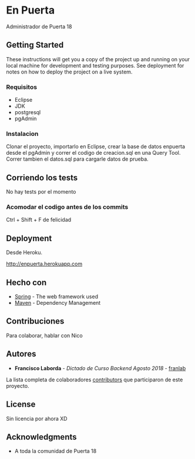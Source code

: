# En Puerta

Administrador de Puerta 18

## Getting Started

These instructions will get you a copy of the project up and running on your local machine for development and testing purposes. See deployment for notes on how to deploy the project on a live system.

### Requisitos

* Eclipse
* JDK
* postgresql
* pgAdmin

### Instalacion

Clonar el proyecto, importarlo en Eclipse, crear la base de datos enpuerta desde el pgAdmin y correr el codigo de creacion.sql en una Query Tool. Correr tambien el datos.sql para cargarle datos de prueba.

## Corriendo los tests

No hay tests por el momento

### Acomodar el codigo antes de los commits

Ctrl + Shift + F de felicidad

## Deployment

Desde Heroku.

http://enpuerta.herokuapp.com 

## Hecho con

* [Spring](http://spring.io/projects/spring-boot) - The web framework used
* [Maven](https://maven.apache.org/) - Dependency Management

## Contribuciones

Para colaborar, hablar con Nico

## Autores

* **Francisco Laborda** - *Dictado de Curso Backend Agosto 2018* - [franlab](https://github.com/franlab)

La lista completa de colaboradores [contributors](https://github.com/flaborda/EnPuerta) que participaron de este proyecto.

## License

Sin licencia por ahora XD

## Acknowledgments

* A toda la comunidad de Puerta 18
